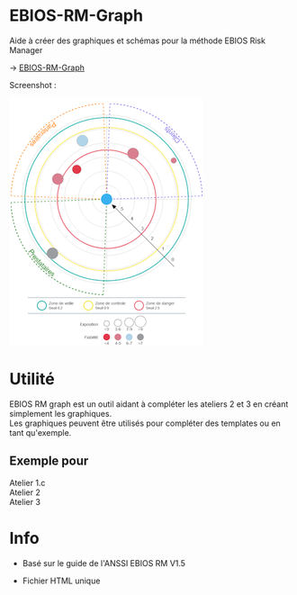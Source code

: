 # EBIOS-RM-Graph
Aide à créer des graphiques et schémas pour la méthode EBIOS Risk Manager


-> [EBIOS-RM-Graph](https://seb1k.github.io/EBIOS-RM-Graph/ebios-rm-graph.html)


Screenshot :

![Screenshot of EBIOS RM cartographie de dangerosité](https://raw.githubusercontent.com/seb1k/EBIOS-RM-Graph/refs/heads/main/carto-exemple.png)

# Utilité
EBIOS RM graph est un outil aidant à compléter les ateliers 2 et 3 en créant simplement les graphiques. <br />
Les graphiques peuvent être utilisés pour compléter des templates ou en tant qu'exemple.

## Exemple pour
Atelier 1.c <br />
Atelier 2 <br />
Atelier 3 <br />


# Info
- Basé sur le guide de l'ANSSI EBIOS RM V1.5

- Fichier HTML unique

